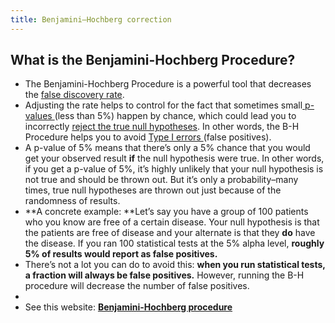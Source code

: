 ```yaml
---
title: Benjamini–Hochberg correction
---
```


## What is the Benjamini-Hochberg Procedure?
- The Benjamini-Hochberg Procedure is a powerful tool that decreases the [false discovery rate](https://www.statisticshowto.com/false-discovery-rate/).
- Adjusting the rate helps to control for the fact that sometimes small[ p-values ](https://www.statisticshowto.com/p-value/)(less than 5%) happen by chance, which could lead you to incorrectly [reject the true null hypotheses](https://www.statisticshowto.com/support-or-reject-null-hypothesis/). In other words, the B-H Procedure helps you to avoid [Type I errors ](https://www.statisticshowto.com/probability-and-statistics/statistics-definitions/type-i-error-type-ii-error-decision/)(false positives).
- A p-value of 5% means that there’s only a 5% chance that you would get your observed result __if__ the null hypothesis were true. In other words, if you get a p-value of 5%, it’s highly unlikely that your null hypothesis is not true and should be thrown out. But it’s only a probability–many times, true null hypotheses are thrown out just because of the randomness of results.
- **A concrete example: **Let’s say you have a group of 100 patients who you know are free of a certain disease. Your null hypothesis is that the patients are free of disease and your alternate is that they __do__ have the disease. If you ran 100 statistical tests at the 5% alpha level, **roughly 5% of results would report as false positives.**
- There’s not a lot you can do to avoid this: **when you run statistical tests, a fraction will always be false positives.** However, running the B-H procedure will decrease the number of false positives.
-
- See this website: [**Benjamini-Hochberg procedure**](https://www.statisticshowto.com/benjamini-hochberg-procedure/)